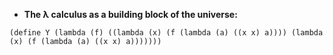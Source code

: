* __The λ calculus as a building block of the universe:__

```
(define Y (lambda (f) ((lambda (x) (f (lambda (a) ((x x) a)))) (lambda (x) (f (lambda (a) ((x x) a)))))))
```
